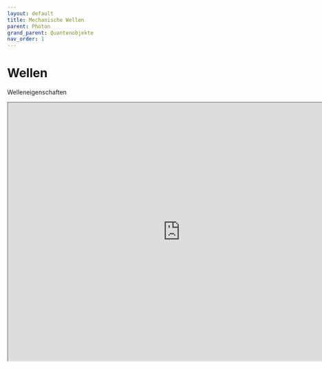 ```yaml
---
layout: default
title: Mechanische Wellen
parent: Photon
grand_parent: Quantenobjekte
nav_order: 1
---
```


# Wellen

Welleneigenschaften


<iframe src="https://phet.colorado.edu/sims/html/wave-on-a-string/latest/wave-on-a-string_de.html" width="800" height="600" scrolling="no" allowfullscreen></iframe>
